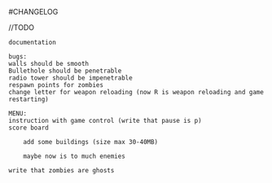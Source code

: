﻿#CHANGELOG

      
//TODO

	documentation
	
	bugs:
	walls should be smooth
	Bullethole should be penetrable
	radio tower should be impenetrable  
	respawn points for zombies
	change letter for weapon reloading (now R is weapon reloading and game restarting) 
	
   	MENU:
	instruction with game control (write that pause is p)
	score board 
	
        add some buildings (size max 30-40MB)    
              
        maybe now is to much enemies    
	
	write that zombies are ghosts 
			
	
		                          

